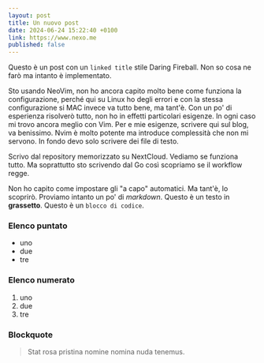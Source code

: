 ```yaml
---
layout: post
title: Un nuovo post
date: 2024-06-24 15:22:40 +0100
link: https://www.nexo.me
published: false
---
```


Questo è un post con un `linked title` stile Daring Fireball. Non so cosa ne farò ma intanto è implementato.

Sto usando NeoVim, non ho ancora capito molto bene come funziona la configurazione, perché qui su Linux ho degli errori e con la stessa configurazione si MAC invece va tutto bene, ma tant'è. Con un po' di esperienza risolverò tutto, non ho in effetti particolari esigenze.
In ogni caso mi trovo ancora meglio con Vim. Per e mie esigenze, scrivere qui sul blog, va benissimo. Nvim è molto potente ma introduce complessità che non mi servono. In fondo devo solo scrivere dei file di testo.

Scrivo dal repository memorizzato su NextCloud. Vediamo se funziona tutto. Ma soprattutto sto scrivendo dal Go così scopriamo se il workflow regge.

Non ho capito come impostare gli "a capo" automatici. Ma tant'è, lo scoprirò. Proviamo intanto un po' di _markdown_.
Questo è un testo in __grassetto__.
Questo è un `blocco di codice`.

### Elenco puntato
- uno
- due
- tre

### Elenco numerato
1. uno
2. due
3. tre

### Blockquote

> Stat rosa pristina nomine nomina nuda tenemus.

